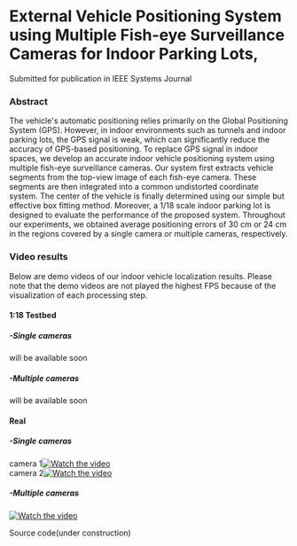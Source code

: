 # External Vehicle Positioning System using Multiple Fish-eye Surveillance Cameras for Indoor Parking Lots,
Submitted for publication in IEEE Systems Journal

### Abstract

The vehicle's automatic positioning relies primarily on the Global Positioning System (GPS). However, in indoor environments such as tunnels and indoor parking lots, the GPS signal is weak, which can significantly reduce the accuracy of GPS-based positioning. To replace GPS signal in indoor spaces, we develop an accurate indoor vehicle positioning system using multiple fish-eye surveillance cameras. Our system first extracts vehicle segments from the top-view image of each fish-eye camera. These segments are then integrated into a common undistorted coordinate system. The center of the vehicle is finally determined using our simple but effective box fitting method. Moreover, a 1/18 scale indoor parking lot is designed to evaluate the performance of the proposed system. Throughout our experiments, we obtained average positioning errors of 30 cm or 24 cm in the regions covered by a single camera or multiple cameras, respectively. 

### Video results 
Below are demo videos of our indoor vehicle localization results.
Please note that the demo videos are not played the highest FPS because of the visualization of each processing step.
#### 1:18 Testbed

#####   -Single cameras 
will be available soon

#####   -Multiple cameras
will be available soon

#### Real
#####   -Single cameras 
camera 1[![Watch the video](https://img.youtube.com/vi/TVy8VizQbG0/0.jpg)](https://youtu.be/TVy8VizQbG0)  
camera 2[![Watch the video](https://img.youtube.com/vi/8LBCfdlbXOU/0.jpg)](https://youtu.be/8LBCfdlbXOU)  

#####   -Multiple cameras  
[![Watch the video](https://img.youtube.com/vi/cxhGteBag0M/0.jpg)](https://youtu.be/cxhGteBag0M)  


Source code(under construction)  
